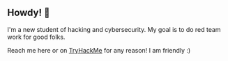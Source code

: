 ## Howdy! 🤠

I'm a new student of hacking and cybersecurity. My goal is to do red team work for good folks.

Reach me here or on [TryHackMe](https://tryhackme.com/r/p/Pluvialis) for any reason! I am friendly :)


<!--
**Pluvialis/Pluvialis** is a ✨ _special_ ✨ repository because its `README.md` (this file) appears on your GitHub profile.

Here are some ideas to get you started:

- 🔭 I’m currently working on ...
- 🌱 I’m currently learning ...
- 👯 I’m looking to collaborate on ...
- 🤔 I’m looking for help with ...
- 💬 Ask me about ...
- 📫 How to reach me: ...
- 😄 Pronouns: ...
- ⚡ Fun fact: ...
-->
